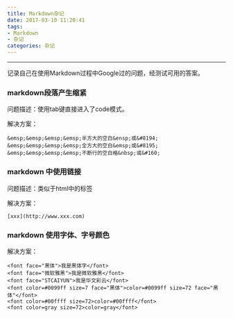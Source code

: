 ```yaml
---
title: Markdown杂记
date: 2017-03-10 11:20:41
tags:
- Markdown
- 杂记
categories: 杂记
---
```

---

记录自己在使用Markdown过程中Google过的问题，经测试可用的答案。

### markdown段落产生缩紧

问题描述：使用tab键直接进入了code模式。

解决方案：

    &emsp;&emsp;&emsp;&emsp;半方大的空白&ensp;或&#8194;
    &emsp;&emsp;&emsp;&emsp;全方大的空白&emsp;或&#8195;
    &emsp;&emsp;&emsp;&emsp;不断行的空白格&nbsp;或&#160;


### markdown 中使用链接

问题描述：类似于html中的<a>标签

解决方案：

    [xxx](http://www.xxx.com)


### markdown 使用字体、字号颜色

解决方案：

    <font face="黑体">我是黑体字</font>
    <font face="微软雅黑">我是微软雅黑</font>
    <font face="STCAIYUN">我是华文彩云</font>
    <font color=#0099ff size=7 face="黑体">color=#0099ff size=72 face="黑体"</font>
    <font color=#00ffff size=72>color=#00ffff</font>
    <font color=gray size=72>color=gray</font>
